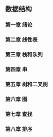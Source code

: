 ## 数据结构

### 第一章 绪论

### 第二章 线性表

### 第三章 栈和队列

### 第四章 串

### 第五章 树和二叉树

### 第六章 图

### 第七章 查找

### 第八章 排序
